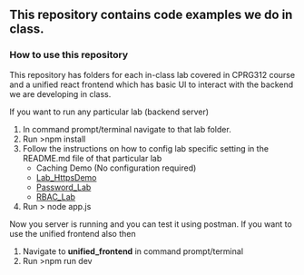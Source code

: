 ## This repository contains code examples we do in class.

### How to use this repository

This repository has folders for each in-class lab covered in CPRG312 course and a unified react frontend which has basic UI to interact with the backend we are developing in class.

If you want to run any particular lab (backend server)

1. In command prompt/terminal navigate to that lab folder.
2. Run >npm install
3. Follow the instructions on how to config lab specific setting in the README.md file of that particular lab
   - Caching Demo (No configuration required)
   - [Lab_HttpsDemo](./Lab_HttpsDemo/README.md)
   - [Password_Lab](./Password_lab/README.md)
   - [RBAC_Lab](./RBAC_Lab/README.md)
4. Run > node app.js

Now you server is running and you can test it using postman. If you want to use the unified frontend also then

1. Navigate to **unified_frontend** in command prompt/terminal
2. Run >npm run dev
